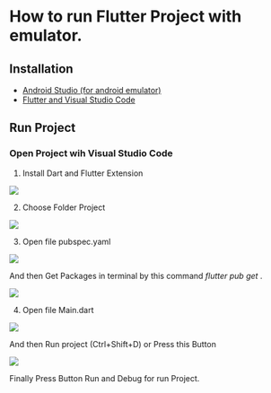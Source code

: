 # How to run Flutter Project with emulator.

## Installation

 * [Android Studio (for android emulator)](https://docs.google.com/document/d/1_qzvUiRP5RKs-x7aZD4HdIdvmSSr589itzM4qHf9wa8/edit)
 * [Flutter and Visual Studio Code](https://docs.google.com/document/d/1Fad3Vk2Yk8l7BGbnoqSXMSDvmHTdKolhWfaZkmRB9_Y/edit)
 
## Run Project

### Open Project wih Visual Studio Code

1. Install Dart and Flutter Extension

 ![](https://s3-ap-southeast-1.amazonaws.com/img-in-th/0f3c40090c65f243db745e9ca6c67558.png)

2. Choose Folder Project
 
 ![](https://s3-ap-southeast-1.amazonaws.com/img-in-th/c495e55c97d565c8fda16ba2d9cdf1b5.png)
 
3. Open file pubspec.yaml
 
 ![](https://s3-ap-southeast-1.amazonaws.com/img-in-th/910c65038744f9da4dee7262987d115b.png)
 
 And then Get Packages in terminal by this command _flutter pub get_ .

 ![](https://s3-ap-southeast-1.amazonaws.com/img-in-th/9ba3afad18f83427c4a461d53de5d022.png)
 
4. Open file Main.dart

 ![](https://s3-ap-southeast-1.amazonaws.com/img-in-th/ad98b48c6bc6c6c948e78950af62e329.png)

And then Run project (Ctrl+Shift+D) or Press this Button

 ![](https://s3-ap-southeast-1.amazonaws.com/img-in-th/f4966b27a409c291ed764dc50740f325.png)

Finally Press Button Run and Debug for run Project.
